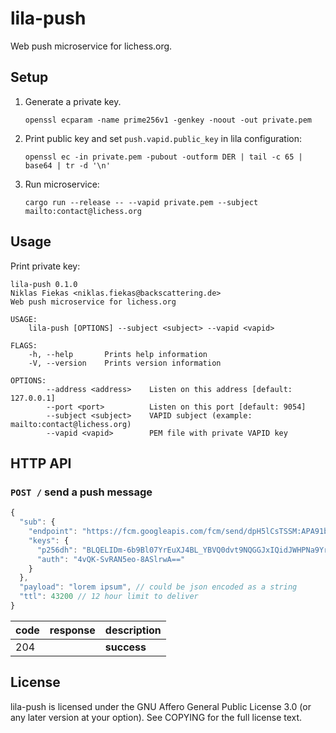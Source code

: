 lila-push
=========

Web push microservice for lichess.org.

Setup
-----

1. Generate a private key.

   ```
   openssl ecparam -name prime256v1 -genkey -noout -out private.pem
   ```

2. Print public key and set `push.vapid.public_key` in lila configuration:

   ```
   openssl ec -in private.pem -pubout -outform DER | tail -c 65 | base64 | tr -d '\n'
   ```

3. Run microservice:

   ```
   cargo run --release -- --vapid private.pem --subject mailto:contact@lichess.org
   ```

Usage
-----

Print private key:

```
lila-push 0.1.0
Niklas Fiekas <niklas.fiekas@backscattering.de>
Web push microservice for lichess.org

USAGE:
    lila-push [OPTIONS] --subject <subject> --vapid <vapid>

FLAGS:
    -h, --help       Prints help information
    -V, --version    Prints version information

OPTIONS:
        --address <address>    Listen on this address [default: 127.0.0.1]
        --port <port>          Listen on this port [default: 9054]
        --subject <subject>    VAPID subject (example: mailto:contact@lichess.org)
        --vapid <vapid>        PEM file with private VAPID key
```

HTTP API
--------

### `POST /` send a push message

```javascript
{
  "sub": {
    "endpoint": "https://fcm.googleapis.com/fcm/send/dpH5lCsTSSM:APA91bHqjZxM0VImWWqDRN7U0a3AycjUf4O-byuxb_wJsKRaKvV_iKw56s16ekq6FUqoCF7k2nICUpd8fHPxVTgqLunFeVeB9lLCQZyohyAztTH8ZQL9WCxKpA6dvTG_TUIhQUFq_n",
    "keys": {
      "p256dh": "BLQELIDm-6b9Bl07YrEuXJ4BL_YBVQ0dvt9NQGGJxIQidJWHPNa9YrouvcQ9d7_MqzvGS9Alz60SZNCG3qfpk=",
      "auth": "4vQK-SvRAN5eo-8ASlrwA=="
    }
  },
  "payload": "lorem ipsum", // could be json encoded as a string
  "ttl": 43200 // 12 hour limit to deliver
}
```

code | response | description
--- | --- | ---
204 | | **success**

License
-------

lila-push is licensed under the GNU Affero General Public License 3.0 (or any
later version at your option). See COPYING for the full license text.
